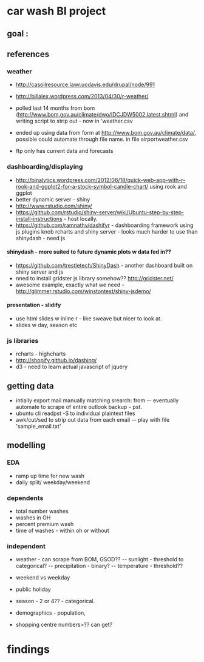 # car wash BI project

## goal : 

## references
### weather
- http://casoilresource.lawr.ucdavis.edu/drupal/node/991
- http://billalex.wordpress.com/2013/04/30/r-weather/

- polled last 14 months from bom (http://www.bom.gov.au/climate/dwo/IDCJDW5002.latest.shtml) and writing script to strip out - now in 'weather.csv

- ended up using data from form at http://www.bom.gov.au/climate/data/, possible could automate through file name. in file airportweather.csv
- ftp only has current data and forecasts

### dashboarding/displaying
- http://binalytics.wordpress.com/2012/06/18/quick-web-app-with-r-rook-and-ggplot2-for-a-stock-symbol-candle-chart/ using rook and ggplot
- better dynamic server - shiny
- http://www.rstudio.com/shiny/
- https://github.com/rstudio/shiny-server/wiki/Ubuntu-step-by-step-install-instructions - host locally.
- https://github.com/ramnathv/dashifyr - dashboarding framework using js plugins knob rcharts and shiny server - looks much harder to use than shinydash - need js

#### shinydash - more suited to future dynamic plots w data fed in??
- https://github.com/trestletech/ShinyDash - another dashboard built on shiny server and js
- nned to install gridster js library somehow?? http://gridster.net/
- awesome example, exactly what we need - http://glimmer.rstudio.com/winstontest/shiny-jsdemo/

#### presentation - slidify
- use html slides w inline r - like sweave but nicer to look at.
- slides w day, season etc

### js libraries
- rcharts - highcharts
- http://shopify.github.io/dashing/
- d3 - need to learn actual javascript of jquery

## getting data
- intially export mail manually matching srearch: from
-- eventually automate to scrape of entire outlook backup - pst.
- ubuntu cli readpst -S to individual plaintext files
- awk/cut/sed to strip out data from each email 
-- play with file 'sample_email.txt'

## modelling
### EDA
- ramp up time for new wash
- daily split/ weekday/weekend


### dependents
- total number washes
- washes in OH
- percent premium wash
- time of washes - within oh or without

### independent
- weather - can scrape from BOM, GSOD??
-- sunlight - threshold to categorical?
-- precipitation - binary?
-- temperature - threshold??
- weekend vs weekday
- public holiday
- season - 2 or 4?? - categorical.

- demographics - population, 
- shopping centre numbers>?? can get?

# findings

